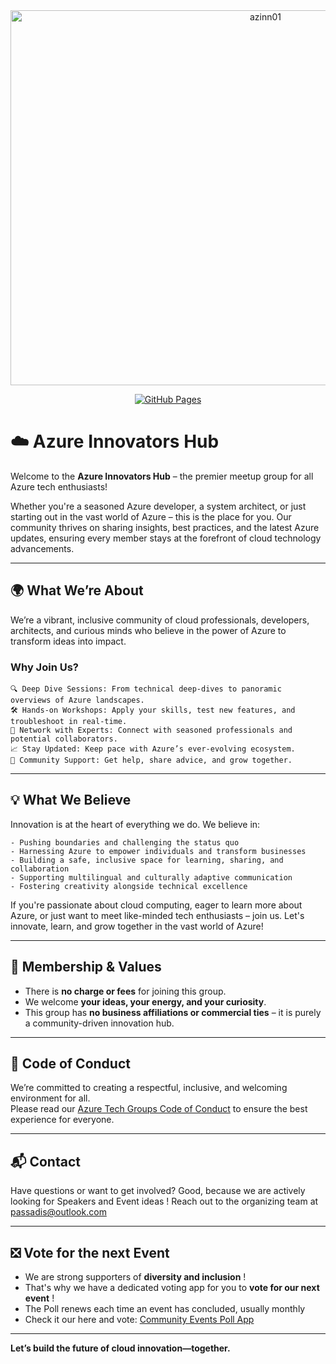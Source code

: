 <div align="center">
<img width="800" height="600" alt="azinn01" src="https://github.com/user-attachments/assets/3cb21e03-0726-40fc-8e1c-64592b4d39dd" />


 [![GitHub Pages](https://img.shields.io/badge/GitHub%20Pages-Live-brightgreen)](https://passadis.github.io/azure-innovators/)
 </div>

# ☁️ Azure Innovators Hub

Welcome to the **Azure Innovators Hub** – the premier meetup group for all Azure tech enthusiasts!

Whether you're a seasoned Azure developer, a system architect, or just starting out in the vast world of Azure – this is the place for you. Our community thrives on sharing insights, best practices, and the latest Azure updates, ensuring every member stays at the forefront of cloud technology advancements.

---

## 🌍 What We’re About

We’re a vibrant, inclusive community of cloud professionals, developers, architects, and curious minds who believe in the power of Azure to transform ideas into impact.

### Why Join Us?

```
🔍 Deep Dive Sessions: From technical deep-dives to panoramic overviews of Azure landscapes.
🛠️ Hands-on Workshops: Apply your skills, test new features, and troubleshoot in real-time.
🤝 Network with Experts: Connect with seasoned professionals and potential collaborators.
📈 Stay Updated: Keep pace with Azure’s ever-evolving ecosystem.
💬 Community Support: Get help, share advice, and grow together.
```

---

## 💡 What We Believe

Innovation is at the heart of everything we do. We believe in:
```
- Pushing boundaries and challenging the status quo  
- Harnessing Azure to empower individuals and transform businesses  
- Building a safe, inclusive space for learning, sharing, and collaboration  
- Supporting multilingual and culturally adaptive communication  
- Fostering creativity alongside technical excellence  
```

If you're passionate about cloud computing, eager to learn more about Azure, or just want to meet like-minded tech enthusiasts – join us. Let's innovate, learn, and grow together in the vast world of Azure!

---

## 🤝 Membership & Values

- There is **no charge or fees** for joining this group.  
- We welcome **your ideas, your energy, and your curiosity**.  
- This group has **no business affiliations or commercial ties** – it is purely a community-driven innovation hub.

---

## 📜 Code of Conduct

We’re committed to creating a respectful, inclusive, and welcoming environment for all.  
Please read our [Azure Tech Groups Code of Conduct](./CODE_OF_CONDUCT.md) to ensure the best experience for everyone.

---

## 📬 Contact

Have questions or want to get involved?
Good, because we are actively looking for Speakers and Event ideas !
Reach out to the organizing team at [passadis@outlook.com](mailto:passadis@outlook.com)

---

## ❎ Vote for the next Event

- We are strong supporters of **diversity and inclusion** !
- That's why we have a dedicated voting app for you to **vote for our next event** !
- The Poll renews each time an event has concluded, usually monthly 
- Check it our here and vote: [Community Events Poll App](https://tc-poll-modernapps.azurewebsites.net/)

---

**Let’s build the future of cloud innovation—together.**
